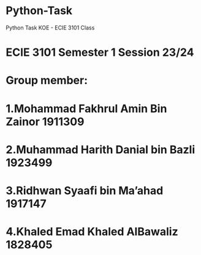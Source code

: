 # Python-Task
Python Task KOE - ECIE 3101 Class

#  ECIE 3101 Semester 1 Session 23/24
#  Group member:

# 1.Mohammad Fakhrul Amin Bin Zainor 1911309
# 2.Muhammad Harith Danial bin Bazli 1923499
# 3.Ridhwan Syaafi bin Ma’ahad 1917147
# 4.Khaled Emad Khaled AlBawaliz 1828405

